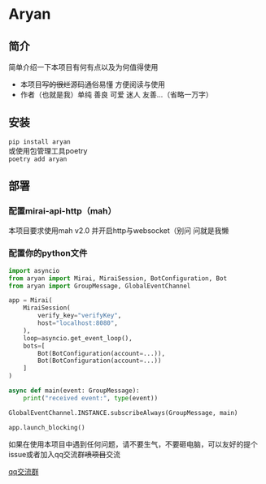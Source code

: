 # Aryan

## 简介
简单介绍一下本项目有何有点以及为何值得使用  
* 本项目~~写的很烂~~源码通俗易懂 方便阅读与使用
* 作者（也就是我）单纯 善良 可爱 迷人 友善...（省略一万字）

## 安装
``pip install aryan``  
或使用包管理工具poetry  
``poetry add aryan``

## 部署
### 配置mirai-api-http（mah）
本项目要求使用mah v2.0 并开启http与websocket（别问 问就是我懒

### 配置你的python文件
```python
import asyncio
from aryan import Mirai, MiraiSession, BotConfiguration, Bot
from aryan import GroupMessage, GlobalEventChannel

app = Mirai(
    MiraiSession(
        verify_key="verifyKey",
        host="localhost:8080",
    ),
    loop=asyncio.get_event_loop(),
    bots=[
        Bot(BotConfiguration(account=...)),
        Bot(BotConfiguration(account=...))
    ]
)

async def main(event: GroupMessage):
    print("received event:", type(event))

GlobalEventChannel.INSTANCE.subscribeAlways(GroupMessage, main)

app.launch_blocking()
```

如果在使用本项目中遇到任何问题，请不要生气，不要砸电脑，可以友好的提个issue或者加入qq交流群~~喷项目~~交流

[qq交流群](https://jq.qq.com/?_wv=1027&k=BUU9hkkN)
